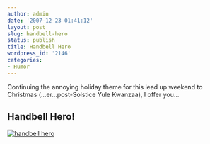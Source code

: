 ```yaml
---
author: admin
date: '2007-12-23 01:41:12'
layout: post
slug: handbell-hero
status: publish
title: Handbell Hero
wordpress_id: '2146'
categories:
- Humor
---
```


Continuing the annoying holiday theme for this lead up weekend to
Christmas (...er...post-Solstice Yule Kwanzaa), I offer you...

## Handbell Hero!

[![handbell
hero](http://farm3.static.flickr.com/2023/2130675846_635e5a3d7b.jpg)](http://www.vml.com/handbellhero/ "handbell hero")
